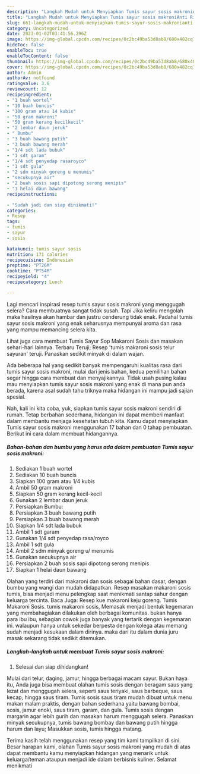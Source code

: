 ```yaml
---
description: "Langkah Mudah untuk Menyiapkan Tumis sayur sosis makroniAnti Ribet"
title: "Langkah Mudah untuk Menyiapkan Tumis sayur sosis makroniAnti Ribet"
slug: 661-langkah-mudah-untuk-menyiapkan-tumis-sayur-sosis-makronianti-ribet
category: Uncategorized
date: 2023-01-02T03:41:56.296Z
image: https://img-global.cpcdn.com/recipes/0c2bc49ba53d8ab8/680x482cq70/tumis-sayur-sosis-makroni-foto-resep-utama.jpg
hideToc: false
enableToc: true
enableTocContent: false
thumbnail: https://img-global.cpcdn.com/recipes/0c2bc49ba53d8ab8/680x482cq70/tumis-sayur-sosis-makroni-foto-resep-utama.jpg
cover: https://img-global.cpcdn.com/recipes/0c2bc49ba53d8ab8/680x482cq70/tumis-sayur-sosis-makroni-foto-resep-utama.jpg
author: Admin
authorAv: notfound
ratingvalue: 3.6
reviewcount: 12
recipeingredient:
- "1 buah wortel"
- "10 buah buncis"
- "100 gram atau 14 kubis"
- "50 gram makroni"
- "50 gram kerang kecilkecil"
- "2 lembar daun jeruk"
- " Bumbu"
- "3 buah bawang putih"
- "3 buah bawang merah"
- "1/4 sdt lada bubuk"
- "1 sdt garam"
- "1/4 sdt penyedap rasaroyco"
- "1 sdt gula"
- "2 sdm minyak goreng u menumis"
- "secukupnya air"
- "2 buah sosis sapi dipotong serong menipis"
- "1 helai daun bawang"
recipeinstructions:

- "Sudah jadi dan siap dinikmati!"
categories:
- Resep
tags:
- tumis
- sayur
- sosis

katakunci: tumis sayur sosis 
nutrition: 171 calories
recipecuisine: Indonesian
preptime: "PT26M"
cooktime: "PT54M"
recipeyield: "4"
recipecategory: Lunch

---
```



Lagi mencari inspirasi resep tumis sayur sosis makroni yang menggugah selera? Cara membuatnya sangat tidak susah. Tapi Jika keliru mengolah maka hasilnya akan hambar dan justru cenderung tidak enak. Padahal tumis sayur sosis makroni yang enak seharusnya mempunyai aroma dan rasa yang mampu memancing selera kita.


Lihat juga cara membuat Tumis Sayur Sop Makaroni Sosis dan masakan sehari-hari lainnya. Terbaru Teruji; Resep &#39;tumis makaroni sosis telur sayuran&#39; teruji. Panaskan sedikit minyak di dalam wajan.

Ada beberapa hal yang sedikit banyak mempengaruhi kualitas rasa dari tumis sayur sosis makroni, mulai dari jenis bahan, kedua pemilihan bahan segar hingga cara membuat dan menyajikannya. Tidak usah pusing kalau mau menyiapkan tumis sayur sosis makroni yang enak di mana pun anda berada, karena asal sudah tahu triknya maka hidangan ini mampu jadi sajian spesial.


Nah, kali ini kita coba, yuk, siapkan tumis sayur sosis makroni sendiri di rumah. Tetap berbahan sederhana, hidangan ini dapat memberi manfaat dalam membantu menjaga kesehatan tubuh kita. Kamu dapat menyiapkan Tumis sayur sosis makroni menggunakan 17 bahan dan 0 tahap pembuatan. Berikut ini cara dalam membuat hidangannya.

<!--inarticleads1-->

##### Bahan-bahan dan bumbu yang harus ada dalam pembuatan Tumis sayur sosis makroni:

1. Sediakan 1 buah wortel
1. Sediakan 10 buah buncis
1. Siapkan 100 gram atau 1/4 kubis
1. Ambil 50 gram makroni
1. Siapkan 50 gram kerang kecil-kecil
1. Gunakan 2 lembar daun jeruk
1. Persiapkan  Bumbu:
1. Persiapkan 3 buah bawang putih
1. Persiapkan 3 buah bawang merah
1. Siapkan 1/4 sdt lada bubuk
1. Ambil 1 sdt garam
1. Gunakan 1/4 sdt penyedap rasa/royco
1. Ambil 1 sdt gula
1. Ambil 2 sdm minyak goreng u/ menumis
1. Gunakan secukupnya air
1. Persiapkan 2 buah sosis sapi dipotong serong menipis
1. Siapkan 1 helai daun bawang


Olahan yang terdiri dari makaroni dan sosis sebagai bahan dasar, dengan bumbu yang wangi dan mudah didapatkan. Resep masakan makaroni sosis tumis, bisa menjadi menu pelengkap saat menikmati santap sahur dengan keluarga tercinta. Baca Juga: Resep kue makaroni keju goreng. Tumis Makaroni Sosis. tumis makaroni sosis, Memasak menjadi bentuk kegemaran yang membahagiakan dilakukan oleh berbagai komunitas. bukan hanya para ibu ibu, sebagian cowok juga banyak yang tertarik dengan kegemaran ini. walaupun hanya untuk sekedar berpesta dengan kolega atau memang sudah menjadi kesukaan dalam dirinya. maka dari itu dalam dunia juru masak sekarang tidak sedikit ditemukan. 

<!--inarticleads2-->

##### Langkah-langkah untuk membuat Tumis sayur sosis makroni:


1. Selesai dan siap dihidangkan!

Mulai dari telur, daging, jamur, hingga berbagai macam sayur. Bukan haya itu, Anda juga bisa membuat olahan tumis sosis dengan beragam saus yang lezat dan menggugah selera, seperti saus teriyaki, saus barbeque, saus kecap, hingga saus tiram. Tumis sosis saus tiram mudah dibuat untuk menu makan malam praktis, dengan bahan sederhana yaitu bawang bombai, sosis, jamur enoki, saus tiram, garam, dan gula. Tumis sosis dengan margarin agar lebih gurih dan masakan harum menggugah selera. Panaskan minyak secukupnya, tumis bawang bombay dan bawang putih hingga harum dan layu; Masukkan sosis, tumis hingga matang. 

Terima kasih telah menggunakan resep yang tim kami tampilkan di sini. Besar harapan kami, olahan Tumis sayur sosis makroni yang mudah di atas dapat membantu kamu menyiapkan hidangan yang menarik untuk keluarga/teman ataupun menjadi ide dalam berbisnis kuliner. Selamat menikmati
